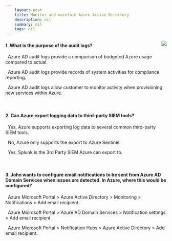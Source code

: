 ```yaml
---
    layout: post
    title: Monitor and maintain Azure Active Directory 
    description: nil
    summary: nil
    tags: nil
---
```



 <a target="_blank" href="https://docs.microsoft.com/en-us/learn/modules/monitor-maintain-azure-active-directory/8-knowledge-check/"><i class="fas fa-external-link-alt"></i> </a>
 <img align="right" src="https://docs.microsoft.com/en-us/learn/achievements/monitor-and-maintain-azure-active-directory.svg">
####  1. What is the purpose of the audit logs?


<i class='far fa-square'></i> &nbsp;&nbsp;Azure AD audit logs provide a comparison of budgeted Azure usage compared to actual.

<i class='fas fa-check-square' style='color: Dodgerblue;'></i> &nbsp;&nbsp;Azure AD audit logs provide records of system activities for compliance reporting.

<i class='far fa-square'></i> &nbsp;&nbsp;Azure AD audit logs allow customer to monitor activity when provisioning new services within Azure.
<br />
<br />
<br />

####  2. Can Azure export logging data to third-party SIEM tools?


<i class='fas fa-check-square' style='color: Dodgerblue;'></i> &nbsp;&nbsp;Yes, Azure supports exporting log data to several common third-party SIEM tools.

<i class='far fa-square'></i> &nbsp;&nbsp;No, Azure only supports the export to Azure Sentinel.

<i class='far fa-square'></i> &nbsp;&nbsp;Yes, Splunk is the 3rd Party SIEM Azure can export to.
<br />
<br />
<br />

####  3. John wants to configure email notifications to be sent from Azure AD Domain Services when issues are detected. In Azure, where this would be configured?


<i class='far fa-square'></i> &nbsp;&nbsp;Azure Microsoft Portal > Azure Active Directory > Monitoring > Notifications > Add email recipient.

<i class='fas fa-check-square' style='color: Dodgerblue;'></i> &nbsp;&nbsp;Azure Microsoft Portal > Azure AD Domain Services > Notification settings > Add email recipient.

<i class='far fa-square'></i> &nbsp;&nbsp;Azure Microsoft Portal > Notification Hubs > Azure Active Directory > Add email recipient.
<br />
<br />
<br />
